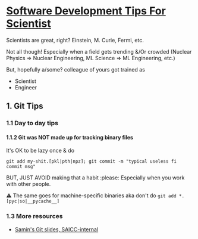 # [Software Development Tips For Scientist](https://github.com/escorciav/dev-tips-for-scientist)

Scientists are great, right?
Einstein, M. Curie, Fermi, etc.

Not all though!
Especially when a field gets trending &/Or crowded (Nuclear Physics => Nuclear Engineering, ML Science => ML Engineering, etc.)

But, hopefully a/some? colleague of yours got trained as
- Scientist
- Engineer

## 1. Git Tips

### 1.1 Day to day tips

#### 1.1.2 Git was NOT made up for tracking binary files

It's OK to be lazy once & do

`git add my-shit.[pkl|pth|npz]; git commit -m "typical useless fi commit msg"`

BUT, JUST AVOID making that a habit :please:
Especially when you work with other people. 

:warning: The same goes for machine-specific binaries aka don't do `git add *.[pyc|so|__pycache__]`

### 1.3 More resources

- [Samin's Git slides, SAICC-internal]()
